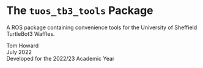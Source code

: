 # The `tuos_tb3_tools` Package

A ROS package containing convenience tools for the University of Sheffield TurtleBot3 Waffles.

Tom Howard  
July 2022  
Developed for the 2022/23 Academic Year
